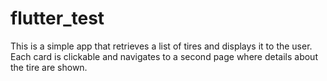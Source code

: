 # flutter_test

This is a simple app that retrieves a list of tires and displays it to the user. Each card is clickable and navigates to a second page where details about the tire are shown.
